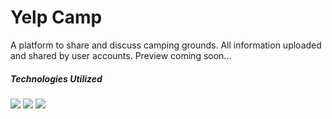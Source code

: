 <h1>Yelp Camp</h1>
<p>A platform to share and discuss camping grounds. All information uploaded and shared by user accounts. Preview coming soon...</p>
<h5>Technologies Utilized</h5>
<img src="https://i1.wp.com/www.helloworldforbeginners.com/wp-content/uploads/2017/01/node-express.png?fit=365%2C201" style="max-width:200px; max-height:110px;">
<img src="https://coligo.io/templating-node-and-express-apps-with-ejs/cover.jpg" style="max-width:200px; max-height:110px;">
<img src="https://1071905752.rsc.cdn77.org/wp-content/uploads/2015/11/bootstrap-logo.jpg?x48470" style="max-width:200px; max-height:110px;">